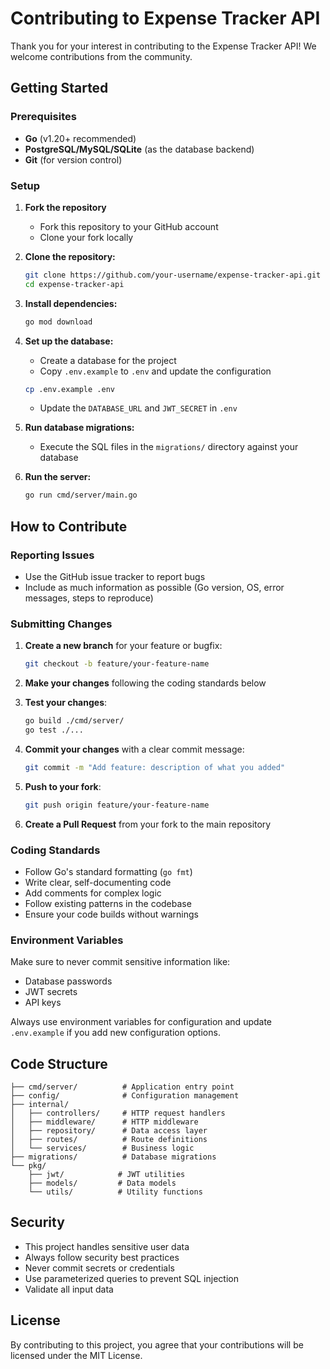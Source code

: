 # Contributing to Expense Tracker API

Thank you for your interest in contributing to the Expense Tracker API! We welcome contributions from the community.

## Getting Started

### Prerequisites

- **Go** (v1.20+ recommended)
- **PostgreSQL/MySQL/SQLite** (as the database backend)
- **Git** (for version control)

### Setup

1. **Fork the repository**
   - Fork this repository to your GitHub account
   - Clone your fork locally

2. **Clone the repository:**
   ```bash
   git clone https://github.com/your-username/expense-tracker-api.git
   cd expense-tracker-api
   ```

3. **Install dependencies:**
   ```bash
   go mod download
   ```

4. **Set up the database:**
   - Create a database for the project
   - Copy `.env.example` to `.env` and update the configuration
   ```bash
   cp .env.example .env
   ```
   - Update the `DATABASE_URL` and `JWT_SECRET` in `.env`

5. **Run database migrations:**
   - Execute the SQL files in the `migrations/` directory against your database

6. **Run the server:**
   ```bash
   go run cmd/server/main.go
   ```

## How to Contribute

### Reporting Issues

- Use the GitHub issue tracker to report bugs
- Include as much information as possible (Go version, OS, error messages, steps to reproduce)

### Submitting Changes

1. **Create a new branch** for your feature or bugfix:
   ```bash
   git checkout -b feature/your-feature-name
   ```

2. **Make your changes** following the coding standards below

3. **Test your changes**:
   ```bash
   go build ./cmd/server/
   go test ./...
   ```

4. **Commit your changes** with a clear commit message:
   ```bash
   git commit -m "Add feature: description of what you added"
   ```

5. **Push to your fork**:
   ```bash
   git push origin feature/your-feature-name
   ```

6. **Create a Pull Request** from your fork to the main repository

### Coding Standards

- Follow Go's standard formatting (`go fmt`)
- Write clear, self-documenting code
- Add comments for complex logic
- Follow existing patterns in the codebase
- Ensure your code builds without warnings

### Environment Variables

Make sure to never commit sensitive information like:
- Database passwords
- JWT secrets
- API keys

Always use environment variables for configuration and update `.env.example` if you add new configuration options.

## Code Structure

```
├── cmd/server/          # Application entry point
├── config/              # Configuration management
├── internal/
│   ├── controllers/     # HTTP request handlers
│   ├── middleware/      # HTTP middleware
│   ├── repository/      # Data access layer
│   ├── routes/          # Route definitions
│   └── services/        # Business logic
├── migrations/          # Database migrations
└── pkg/
    ├── jwt/            # JWT utilities
    ├── models/         # Data models
    └── utils/          # Utility functions
```

## Security

- This project handles sensitive user data
- Always follow security best practices
- Never commit secrets or credentials
- Use parameterized queries to prevent SQL injection
- Validate all input data

## License

By contributing to this project, you agree that your contributions will be licensed under the MIT License.